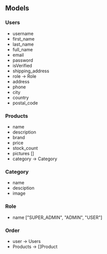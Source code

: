 ## Models

### Users

-   username
-   first_name
-   last_name
-   full_name
-   email
-   password
-   isVerified
-   shipping_address
-   role -> Role
-   address
-   phone
-   city
-   country
-   postal_code

### Products

-   name
-   description
-   brand
-   price
-   stock_count
-   pictures []
-   category -> Category

### Category

-   name
-   desciption
-   image

### Role

-   name ["SUPER_ADMIN", "ADMIN", "USER"]

### Order

-   user -> Users
-   Products -> []Product
